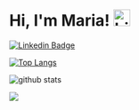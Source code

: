 

# Hi, I'm Maria! <img alt="hi" src="https://emojis.slackmojis.com/emojis/images/1572027739/6832/blob_cheer.png?1572027739" width="30"/>


[![Linkedin Badge](https://img.shields.io/badge/-LinkedIn-blue?style=flat-square&logo=Linkedin&logoColor=white&link=https://www.linkedin.com/in/maria-victor/)](https://www.linkedin.com/in/maria-victor/)


[![Top Langs](https://github-readme-stats.vercel.app/api/top-langs/?username=Maryvictor&langs_count=8)](https://github.com/Maryvictor/github-readme-stats/)




![github stats](https://github-readme-stats.vercel.app/api?username=Maryvictor&show_icons=true&theme=blue-green)










 
 <img src="https://img.shields.io/badge/Medium-12100E?style=for-the-badge&logo=medium&logoColor=white" />
<!--
**Maryvictor/Maryvictor** is a ✨ _special_ ✨ repository because its `README.md` (this file) appears on your GitHub profile.

Here are some ideas to get you started:

- 🔭 I’m currently working on ...
- 🌱 I’m currently learning ...
- 👯 I’m looking to collaborate on ...
- 🤔 I’m looking for help with ...
- 💬 Ask me about ...
- 📫 How to reach me: ...
- 😄 Pronouns: ...
- ⚡ Fun fact: ...
-->
